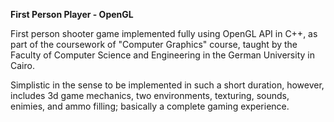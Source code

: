 **First Person Player - OpenGL**

First person shooter game implemented fully using OpenGL API in C++, as part of the coursework of "Computer Graphics" course, taught by the Faculty of Computer Science and Engineering in the German University in Cairo.

Simplistic in the sense to be implemented in such a short duration, however, includes 3d game mechanics, two environments, texturing, sounds, enimies, and ammo filling; basically a complete gaming experience.
